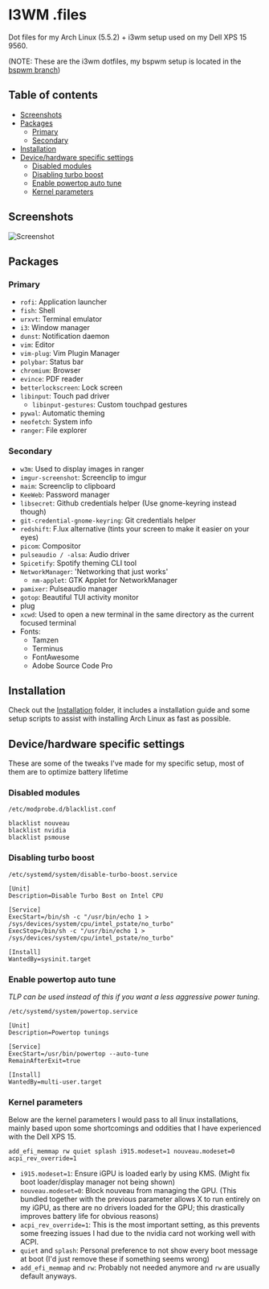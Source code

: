 # I3WM .files

Dot files for my Arch Linux (5.5.2) + i3wm setup used on my Dell XPS 15 9560.

(NOTE: These are the i3wm dotfiles, my bspwm setup is located in the [bspwm branch](https://github.com/Alexrazz/dotfiles/tree/bspwm))

## Table of contents

<!--ts-->
   * [Screenshots](#screenshots)
   * [Packages](#packages)
      * [Primary](#primary)
      * [Secondary](#secondary)
   * [Installation](#installation)
   * [Device/hardware specific settings](#devicehardware-specific-settings)
      * [Disabled modules](#disabled-modules)
      * [Disabling turbo boost](#disabling-turbo-boost)
      * [Enable powertop auto tune](#enable-powertop-auto-tune)
      * [Kernel parameters](#kernel-parameters)
   
   
<!--te-->


## Screenshots

![Screenshot](https://i.imgur.com/QGGdn0f.jpg)

## Packages

### Primary

- `rofi`: Application launcher
- `fish`: Shell
- `urxvt`: Terminal emulator
- `i3`: Window manager
- `dunst`: Notification daemon
- `vim`: Editor
- `vim-plug`: Vim Plugin Manager
- `polybar`: Status bar
- `chromium`: Browser
- `evince`: PDF reader
- `betterlockscreen`: Lock screen
- `libinput`: Touch pad driver
  - `libinput-gestures`: Custom touchpad gestures
- `pywal`: Automatic theming
- `neofetch`: System info
- `ranger`: File explorer

### Secondary

- `w3m`: Used to display images in ranger
- `imgur-screenshot`: Screenclip to imgur
- `maim`: Screenclip to clipboard
- `KeeWeb`: Password manager
- `libsecret`: Github credentials helper (Use gnome-keyring instead though)
- `git-credential-gnome-keyring`: Git credentials helper
- `redshift`: F.lux alternative (tints your screen to make it easier on your eyes)
- `picom`: Compositor
- `pulseaudio / -alsa`: Audio driver
- `Spicetify`: Spotify theming CLI tool
- `NetworkManager`: 'Networking that just works'
  - `nm-applet`: GTK Applet for NetworkManager
- `pamixer`: Pulseaudio manager
- `gotop`: Beautiful TUI activity monitor
- plug
- `xcwd`: Used to open a new terminal in the same directory as the current focused terminal
- Fonts:
  - Tamzen
  - Terminus
  - FontAwesome
  - Adobe Source Code Pro


## Installation

Check out the [Installation](https://github.com/Alexrazz/dotfiles/tree/i3wm/Installation) folder, it includes a installation guide and some setup scripts to assist with installing Arch Linux as fast as possible.


## Device/hardware specific settings

These are some of the tweaks I've made for my specific setup, most of them are to optimize battery lifetime

### Disabled modules

```
/etc/modprobe.d/blacklist.conf

blacklist nouveau
blacklist nvidia
blacklist psmouse
```
### Disabling turbo boost

```
/etc/systemd/system/disable-turbo-boost.service

[Unit]
Description=Disable Turbo Bost on Intel CPU

[Service]
ExecStart=/bin/sh -c "/usr/bin/echo 1 > /sys/devices/system/cpu/intel_pstate/no_turbo"      
ExecStop=/bin/sh -c "/usr/bin/echo 1 > /sys/devices/system/cpu/intel_pstate/no_turbo"      

[Install]
WantedBy=sysinit.target
```

### Enable powertop auto tune

*TLP can be used instead of this if you want a less aggressive power tuning.*

```
/etc/systemd/system/powertop.service

[Unit]
Description=Powertop tunings

[Service]
ExecStart=/usr/bin/powertop --auto-tune
RemainAfterExit=true

[Install]
WantedBy=multi-user.target
```

### Kernel parameters

Below are the kernel parameters I would pass to all linux installations, mainly based upon some shortcomings and oddities that I have experienced with the Dell XPS 15.

```
add_efi_memmap rw quiet splash i915.modeset=1 nouveau.modeset=0 acpi_rev_override=1
```

- `i915.modeset=1`: Ensure iGPU is loaded early by using KMS. (Might fix boot loader/display manager not being shown)
- `nouveau.modeset=0`: Block nouveau from managing the GPU. (This bundled together with the previous parameter allows X to run entirely on my iGPU, as there are no drivers loaded for the GPU; this drastically improves battery life for obvious reasons)
- `acpi_rev_override=1`: This is the most important setting, as this prevents some freezing issues I had due to the nvidia card not working well with ACPI.
- `quiet` and `splash`: Personal preference to not show every boot message at boot (I'd just remove these if something seems wrong)
- `add_efi_memmap` and `rw`: Probably not needed anymore and `rw` are usually default anyways.

